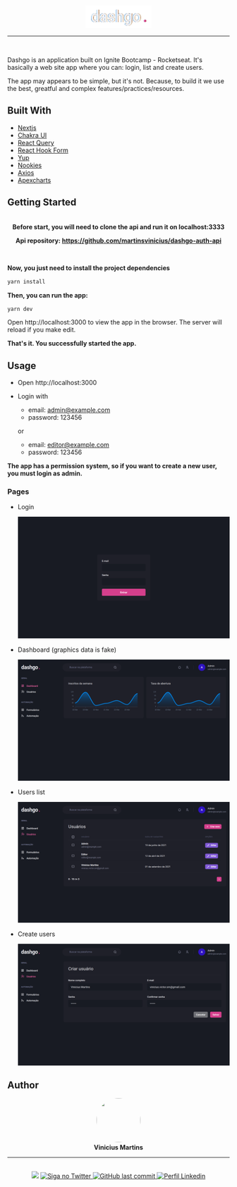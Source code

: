 <div align="center">
  <img src="./public/images/dashgo-logo.png" />
</div>

<hr />
<br />

Dashgo is an application built on Ignite Bootcamp - Rocketseat. It's basically a web site app where you can: login, list and create users.

The app may appears to be simple, but it's not. Because, to build it we use the best, greatful and complex features/practices/resources.

## Built With

- [Nextjs](https://nextjs.org/)
- [Chakra UI](https://chakra-ui.com/)
- [React Query](https://react-query.tanstack.com/)
- [React Hook Form](https://react-hook-form.com/)
- [Yup](https://github.com/jquense/yup)
- [Nookies](https://github.com/maticzav/nookies)
- [Axios](https://github.com/axios/axios)
- [Apexcharts](https://apexcharts.com/)

## Getting Started

<br />

<div align="center">
<b>Before start, you will need to clone the api and run it on localhost:3333</b>

<br />

<b>Api repository:
  <a href="https://github.com/martinsvinicius/dashgo-auth-api">
  https://github.com/martinsvinicius/dashgo-auth-api</a>
</b>
</div>

<br />

**Now, you just need to install the project dependencies**

```sh
yarn install
```

**Then, you can run the app:**

```sh
yarn dev
```

Open http://localhost:3000 to view the app in the browser.
The server will reload if you make edit.

**That's it. You successfully started the app.**

## Usage

- Open http://localhost:3000

- Login with
  - email: admin@example.com
  - password: 123456

  or

  - email: editor@example.com
  - password: 123456

**The app has a permission system, so if you want to create a new user, you must login as admin.**

### Pages

- Login

  <img src="./public/images/login.png" />

- Dashboard (graphics data is fake)

  <img src="./public/images/dashboard.png" />

- Users list

  <img src="./public/images/users.png" />

- Create users

  <img src="./public/images/users-create.png" />


## Author

<div align="center">
  <img style="border-radius: 50%;" src="https://github.com/martinsvinicius.png" width="100" height="100" />

  <br />
  <b>Vinicius Martins</b>
  <hr />
  <br />

  <img src="https://img.shields.io/static/v1?label=Ignite&message=Rocketseat&color=7159c1&style=for-the-badge&logo=react" />
  <a href="https://www.twitter.com/martnght/">
    <img alt="Siga no Twitter" src="https://img.shields.io/badge/Twitter-1DA1F2?style=for-the-badge&logo=twitter&logoColor=white" />
  </a>
  <a href="mailto:vinicius.victor.sm@gmail.com">
    <img alt="GitHub last commit" src="https://img.shields.io/badge/Gmail-D14836?style=for-the-badge&logo=gmail&logoColor=white" />
  </a>
  <a href="https://www.linkedin.com/in/vinicius5g">
    <img alt="Perfil Linkedin" src="https://img.shields.io/badge/LinkedIn-0077B5?style=for-the-badge&logo=linkedin&logoColor=white" />
  </a>
</div>
